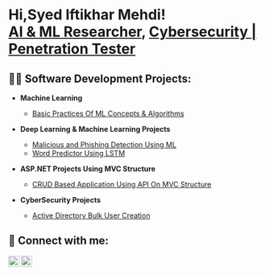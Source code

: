 <h1>Hi,Syed Iftikhar Mehdi! <br/><a href="https://github.com/SyedIftikharZaidi">AI & ML Researcher</a>, <a href="https://www.linkedin.com/in/iftikharzaidi-4107b320/">Cybersecurity | Penetration Tester</a>

<h2>👨‍💻 Software Development Projects:</h2>

- <b>Machine Learning</b>
  - [Basic Practices Of ML Concepts & Algorithms](https://github.com/SyedIftikharZaidi/Machine_Learning)
- <b>Deep Learning & Machine Learning Projects </b>
  - [Malicious and Phishing Detection Using ML](https://github.com/SyedIftikharZaidi/Malicious-And-Phishing-URL-Detection-using-ML)
  - [Word Predictor Using LSTM](https://github.com/SyedIftikharZaidi/Deep_Learning/tree/main/LSTM) 

- <b>ASP.NET Projects Using MVC Structure</b>
  - [CRUD Based Application Using API On MVC Structure](https://github.com/SyedIftikharZaidi/Joyco-Project)

- <b>CyberSecurity Projects</b>
  - [Active Directory Bulk User Creation](https://github.com/joshmadakor1/AD_PS)

<h2> 🤳 Connect with me:</h2>


[<img align="left" alt="JoshMadakor | Twitter" width="22px" src="https://cdn.jsdelivr.net/npm/simple-icons@v3/icons/twitter.svg" />][twitter]
[<img align="left" alt="JoshMadakor | LinkedIn" width="22px" src="https://cdn.jsdelivr.net/npm/simple-icons@v3/icons/linkedin.svg" />][linkedin]


[twitter]: https://twitter.com/SyedIftikharZa1

[linkedin]: https://www.linkedin.com/in/iftikharzaidi-4107b320/

<!--
**joshmadakor1/joshmadakor1** is a ✨ _special_ ✨ repository because its `README.md` (this file) appears on your GitHub profile.

Here are some ideas to get you started:

- 🔭 I’m currently working on ...
- 🌱 I’m currently learning ...
- 👯 I’m looking to collaborate on ...
- 🤔 I’m looking for help with ...
- 💬 Ask me about ...
- 📫 How to reach me: ...
- 😄 Pronouns: ...
- ⚡ Fun fact: ...
-->
